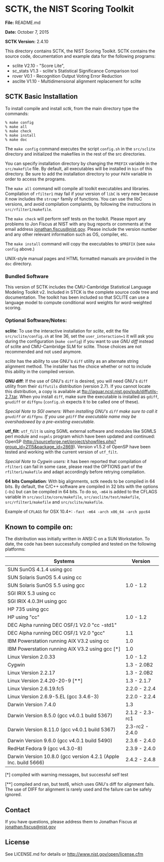 # SCTK, the NIST Scoring Toolkit

**File:**  README.md

**Date:**  October 7, 2015

**SCTK Version:** 2.4.10

This directory contains SCTK, the NIST Scoring Toolkit.  SCTK contains the 
source code, documentation and example data for the following programs:
- sclite   V2.10  - "Score Lite",
- sc_stats V1.3  - sclite's Statistical Significance Comparison tool
- rover    V0.1  - Recognition Output Voting Error Reduction
- asclite  V1.10 - Multidimensional alignment replacement for sclite

## SCTK Basic Installation

To install compile and install *sctk*, from the main directory type the commands:

	% make config
	% make all
	% make check
	% make install
	% make doc

The `make config` command executes the script `config.sh` in the `src/sclite` directory and initialized the makefiles in the rest of the src directories.  

You can specify installation directory by changing the `PREFIX` variable in the `src/makefile` file.  By default, all executables will be installed in `bin` of this directory.  Be sure to add the installation directory to your `PATH` variable in order to access the programs.

The `make all` command will compile all toolkit executables and libraries. Compilation of `rfilter1` may fail if your version of `libC` is very new because it now includes the `strcmp*` family of functions. You can use the libC versions, and avoid compilation complaints, by following the instructions in  `src/rfilter1/makefile`.

The `make check` will perform self tests on the toolkit.  Please report any problems to Jon Fiscus at NIST with any bug reports or comments at the email address <jonathan.fiscus@nist.gov>.  Please include the version number and any other relevant information such as OS, compiler, etc.

The `make install` command will copy the executables to `$PREFIX` (see `make config` above.)

UNIX-style manual pages and HTML formatted manuals are provided in the `doc` directory.

### Bundled Software

This version of SCTK includes the CMU-Cambridge Statistical Language Modeling Toolkit v2.  Included in STCK is the complete source code tree and documentation.  The toolkit has been included so that SCLITE can use a language model to compute conditional word weights for word-weighted scoring.

### Optional Software/Notes:

**sclite**:
To use the interactive installation for *sclite*, edit the file `src/sclite/config.sh` at line 36, set the `user_interaction=1` it will ask you during the configuration (`make config`) if you want to use *GNU diff* instead of sclite and CMU-Cambridge SLM for sclite.  Those choices are not recommended and not used anymore.

*sclite* has the ability to use GNU's `diff` utility as an alternate string alignment method.  The installer has the choice whether or not to include this ability in the compiled version.  

**GNU diff**:
If the use of GNU's `diff` is desired, you will need GNU's `diff` utility from their `diffutils` distribution (version 2.7).  If you cannot locate this distribution, a copy is available at <ftp://jaguar.ncsl.nist.gov/pub/diffutils-2.7.tar>. When you install `diff`, make sure the executable is installed as `gdiff`, `gnudiff` or `diffgnu` (`config.sh` expects it to be called one of these).

*Special Note to SGI owners: When installing GNU's `diff` make sure to call it `gnudiff` or `diffgnu`. If you use `gdiff` the executable name may be overshadowed by a pre-existing executable.*

**utf\_filt**:
`utf_filt` is using SGML external software and modules like SGMLS perl module and `nsgmls` program which have been updated and continued: OpenSP (<http://sourceforge.net/project/showfiles.php?group_id=2115&package_id=2869>). Version v1.5.2 of OpenSP have been tested and working with the current 
version of `utf_filt`.

*Special Note to Cygwin users:* it has been reported that compilation of `rfilter1` can fail in some case, please read the OPTIONS part of the `rfilter1/makefile` and adapt accordingly before retrying compilation.


**64 bits Compilation**:
With big alignments, sctk needs to be compiled in 64 bits. By default, the C/C++ software are compiled in 32 bits with the options (`-Os`) but can be compiled in 64 bits. To do so, `-m64` is added to the CFLAGS variable in `src/asclite/core/makefile`, `src/asclite/test/makefile`, `src/rfilter1/makefile` and `src/sclite/makefile`.

Example of `CFLAGS` for OSX 10.4+: `-fast -m64 -arch x86_64 -arch ppc64`

## Known to compile on:

The distribution was initially written in ANSI C on a SUN Workstation.  To date, the code has been successfully compiled and tested on the following platforms:

Systems                                       | Version 
------------------------------------------    |---------------------------     
SUN SunOS 4.1.4 using gcc                     |   
SUN Solaris SunOS 5.4 using cc                |   
SUN Solaris SunOS 5.5 using gcc               |   1.0 - 1.2
SGI IRIX 5.3 using cc                         |   
SGI IRIX 4.0.3H using gcc                     |   
HP 735 using gcc                              |   
HP using "cc"                                 | 1.0 - 1.2
DEC Alpha running DEC OSF/1 V2.0 "cc -std1"   |  
DEC Alpha running DEC OSF/1 V2.0 "gcc"        | 1.1
IBM Powerstation running AIX V3.2 using cc    | 1.0
IBM Powerstation running AIX V3.2 using gcc [*]  | 1.0
Linux Version 2.0.33                          | 1.0 - 1.2
Cygwin                                        | 1.3 - 2.0B2
Linux Version 2.2.17                          | 1.3 - 2.0B2
Linux Version 2.4.20-20-9 [**]                  | 1.3 - 2.1.7
Linux Version 2.6.19.fc5                      | 2.2.0 - 2.2.4
Linux Version 2.6.9-5.EL (gcc 3.4.6-3)        | 2.2.0 - 2.2.4
Darwin Version 7.4.0                          | 1.3
Darwin Version 8.5.0 (gcc v4.0.1 build 5367)  | 2.1.2 - 2.3-rc1 
Darwin Version 8.11.0 (gcc v4.0.1 build 5367) | 2.3-rc2 - 2.4.0
Darwin Version 9.6.0 (gcc v4.0.1 build 5490)  | 2.3.6 - 2.4.0
RedHat Fedora 9 (gcc v4.3.0-8)                | 2.3.9 - 2.4.0
Darwin Version 10.8.0 (gcc version 4.2.1 (Apple Inc. build 5666) | 2.4.2 - 2.4.8

[\*] compiled with warning messages, but successful self test

[\*\*] compiled and ran, but test6, which uses GNU's diff for alignment fails.  The use of DIFF for alignment is rarely used and the failure can be safely ignored.

## Contact

If you have questions, please address them to Jonathan Fiscus at <jonathan.fiscus@nist.gov>

## License

See LICENSE.md for details or <http://www.nist.gov/open/license.cfm>
